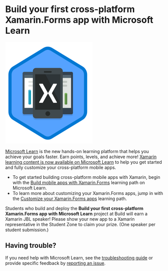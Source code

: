 # Build your first cross-platform Xamarin.Forms app with Microsoft Learn

![Trophy image for the Build mobile apps with Xamarin.Forms Microsoft Learn path, showing several mobile devices stacked with a Xamarin logo on the front-most](media/xamarin-build-apps-trophy.png)

[Microsoft Learn](https://aka.ms/learn) is the new hands-on learning platform that helps you achieve your goals faster. Earn points, levels, and achieve more! [Xamarin learning content is now available on Microsoft Learn](https://aka.ms/learn-xamarin) to help you get started and fully customize your cross-platform mobile apps.

* To get started building cross-platform mobile apps with Xamarin, begin with the [Build mobile apps with Xamarin.Forms](https://docs.microsoft.com/learn/paths/build-mobile-apps-with-xamarin-forms/) learning path on Microsoft Learn.
* To learn more about customizing your Xamarin.Forms apps, jump in with the [Customize your Xamarin.Forms apps](https://docs.microsoft.com/learn/paths/customize-your-xamarin-forms-apps/) learning path.

Students who build and deploy the **Build your first cross-platform Xamarin.Forms app with Microsoft Learn** project at Build will earn a Xamarin JBL speaker! Please show your new app to a Xamarin representative in the Student Zone to claim your prize. (One speaker per student submission.)

## Having trouble?

If you need help with Microsoft Learn, see the [troubleshooting guide](https://docs.microsoft.com/en-my/learn/support/troubleshooting) or provide specific feedback by [reporting an issue](learn-loc@microsoft.com?subject=<Please%20summarize%20your%20issue%20here>&body=<Describe%20your%20issue%20in%20detail%20here.%20Please%20include%20any%20relevant%20error%20messages,%20reproduction%20steps%20and%20screenshots.>%0A%0ANote:%20%20Microsoft%20Learn%20is%20a%20brand%20new%20platform%20and%20we%20are%20striving%20to%20improve%20our%20content%20and%20experience.%20While%20we%20are%20not%20directly%20responding%20to%20all%20customers%20at%20this%20time,%20we%20are%20reviewing%20all%20feedback%20that%20is%20coming%20in.%20We%20want%20to%20hear%20from%20you!%0A%0A%0AURL:%20<Please%20paste%20the%20URL%20of%20the%20page%20where%20you%20are%20having%20trouble%20here>).
